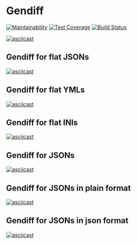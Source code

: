 # Gendiff


[![Maintainability](https://api.codeclimate.com/v1/badges/459be4bc69d9ba9481f0/maintainability)](https://codeclimate.com/github/NMVikings/project-lvl2-s329/maintainability)
[![Test Coverage](https://api.codeclimate.com/v1/badges/459be4bc69d9ba9481f0/test_coverage)](https://codeclimate.com/github/NMVikings/project-lvl2-s329/test_coverage)
[![Build Status](https://travis-ci.org/NMVikings/gendiff.svg?branch=master)](https://travis-ci.org/NMVikings/gendiff)


[![asciicast](https://asciinema.org/a/YE1mYPtppeHH9ZENZ48eaMUKN.png)](https://asciinema.org/a/YE1mYPtppeHH9ZENZ48eaMUKN)

## Gendiff for flat JSONs
[![asciicast](https://asciinema.org/a/aJgCLPy9AsAxlepc5R5vvl7Vc.png)](https://asciinema.org/a/aJgCLPy9AsAxlepc5R5vvl7Vc)

## Gendiff for flat YMLs
[![asciicast](https://asciinema.org/a/lc27bhni2jUp9NyfBk0AUe7T9.png)](https://asciinema.org/a/lc27bhni2jUp9NyfBk0AUe7T9)

## Gendiff for flat INIs
[![asciicast](https://asciinema.org/a/OZCit8KzbSgrMaRna3Dt3reZm.png)](https://asciinema.org/a/OZCit8KzbSgrMaRna3Dt3reZm)

## Gendiff for JSONs
[![asciicast](https://asciinema.org/a/jh3eC0ji4t8TzFjJkASCbCLlQ.png)](https://asciinema.org/a/jh3eC0ji4t8TzFjJkASCbCLlQ)

## Gendiff for JSONs in plain format
[![asciicast](https://asciinema.org/a/st5QRjOfr9sKfgHXyeD4AslLV.png)](https://asciinema.org/a/st5QRjOfr9sKfgHXyeD4AslLV)

## Gendiff for JSONs in json format
[![asciicast](https://asciinema.org/a/tmy7maZwHfVkdLtvIJ3Ulh82A.png)](https://asciinema.org/a/tmy7maZwHfVkdLtvIJ3Ulh82A)
